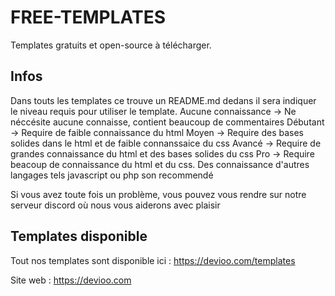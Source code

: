 # FREE-TEMPLATES
Templates gratuits et open-source à télécharger.

## Infos

Dans touts les templates ce trouve un README.md dedans il sera indiquer le niveau requis pour utiliser le template.
Aucune connaissance -> Ne néccésite aucune connaisse, contient beaucoup de commentaires
Débutant -> Require de faible connaissance du html
Moyen -> Require des bases solides dans le html et de faible connanssaice du css
Avancé -> Require de grandes connaissance du html et des bases solides du css
Pro -> Require beacoup de connaissance du html et du css. Des connaissance d'autres langages tels javascript ou php son recommendé

Si vous avez toute fois un problème, vous pouvez vous rendre sur notre serveur discord où nous vous aiderons avec plaisir

## Templates disponible

Tout nos templates sont disponible ici : https://devioo.com/templates


Site web : https://devioo.com
